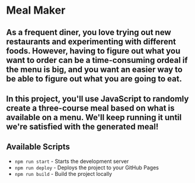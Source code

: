 # Meal Maker

## As a frequent diner, you love trying out new restaurants and experimenting with different foods. However, having to figure out what you want to order can be a time-consuming ordeal if the menu is big, and you want an easier way to be able to figure out what you are going to eat.

## In this project, you'll use JavaScript to randomly create a three-course meal based on what is available on a menu. We'll keep running it until we're satisfied with the generated meal!

## Available Scripts

- `npm run start` - Starts the development server
- `npm run deploy` - Deploys the project to your GitHub Pages
- `npm run build` - Build the project locally
